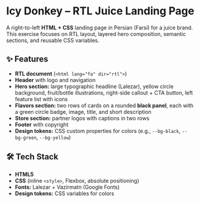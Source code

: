 # Icy Donkey – RTL Juice Landing Page

A right-to-left **HTML + CSS** landing page in Persian (Farsi) for a juice brand.  
This exercise focuses on RTL layout, layered hero composition, semantic sections, and reusable CSS variables.

## ✨ Features

- **RTL document** (`<html lang="fa" dir="rtl">`)
- **Header** with logo and navigation
- **Hero section:** large typographic headline (Lalezar), yellow circle background, fruit/bottle illustrations, right-side callout + CTA button, left feature list with icons
- **Flavors section:** two rows of cards on a rounded **black panel**, each with a green circle badge, image, title, and short description
- **Store section:** partner logos with captions in two rows
- **Footer** with copyright
- **Design tokens:** CSS custom properties for colors (e.g., `--bg-black`, `--bg-green`, `--bg-yellow`)

## 🛠️ Tech Stack

- **HTML5**
- **CSS** (inline `<style>`, Flexbox, absolute positioning)
- **Fonts:** Lalezar + Vazirmatn (Google Fonts)
- **Design tokens:** CSS variables for colors
